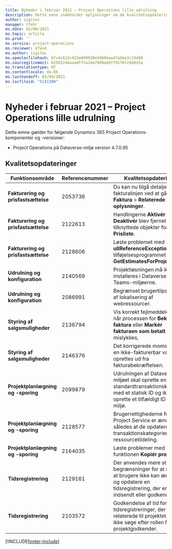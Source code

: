 ```yaml
---
title: Nyheder i februar 2021 – Project Operations lille udrulning
description: Dette emne indeholder oplysninger om de kvalitetsopdateringer, der er tilgængelige i udgivelsen i februar 2021 til den lille udrulning af Project Operations.
author: sigitac
manager: tfehr
ms.date: 02/08/2021
ms.topic: article
ms.prod: ''
ms.service: project-operations
ms.reviewer: kfend
ms.author: sigitac
ms.openlocfilehash: bfc4c622c423e689938e58666ae47abbe3c23d48
ms.sourcegitcommit: 625b5244aaadff5a24a79d9addff91f87c6b015a
ms.translationtype: HT
ms.contentlocale: da-DK
ms.lasthandoff: 02/09/2021
ms.locfileid: "5141300"
---
```

# <a name="whats-new-february-2021---project-operations-lite-deployment"></a>Nyheder i februar 2021 – Project Operations lille udrulning

Dette emne gælder for følgende Dynamics 365 Project Operations-komponenter og -versioner:

  - Project Operations på Dataverse-miljø version 4.7.0.95

## <a name="quality-updates"></a>Kvalitetsopdateringer

| **Funktionsområde** | **Referencenummer** | **Kvalitetsopdatering** |
| --- | --- | --- |
| **Fakturering og prisfastsættelse** | 2053736 | Du kan nu tilgå detaljer om fakturalinjen ved at gå til **Faktura** > **Relaterede oplysninger**. |
| **Fakturering og prisfastsættelse** | 2122613 | Handlingerne **Aktivér** og **Deaktivér** blev fjernet fra de tilknyttede objekter for **Prisliste**. |
| **Fakturering og prisfastsættelse** | 2128606 | Løste problemet med **ullReferenceException** i tilføjelsesprogrammet **GetEstimatesForProject**. |
| **Udrulning og konfiguration** | 2140569 | Projektløsningen må ikke installeres i Dataverse Teams-miljøerne. |
| **Udrulning og konfiguration** | 2086991 | Begrænset brugertilpasning af lokalisering af webressourcer. |
| **Styring af salgsmuligheder** | 2136794 | Vis korrekt fejlmeddelelse, når processen for **Bekræft faktura** eller **Markér fakturaen som betalt** mislykkes, |
| **Styring af salgsmuligheder** | 2146376 | Det korrigerede momsbeløb i en ikke-fakturerbar værdi oprettes ud fra fakturabekræftelsen. |
| **Projektplanlægning og -sporing** | 2099879 | Udrulningen af Dataverse-miljøet skal oprette en standardtransaktionskategori med et statisk ID og ikke oprette et tilfældigt ID pr. miljø. |
| **Projektplanlægning og -sporing** | 2128577 | Brugerrettighederne for Project Service er ændret, således at de opdaterer transaktionskategorien i en ressourcetildeling. |
| **Projektplanlægning og -sporing** | 2164035 | Løste problemer med funktionen **Kopiér projekt**. |
| **Tidsregistrering** | 2129161 | Der anvendes mere stramme begrænsninger for at sikre, at brugere ikke kan ændre og opdatere en tidsregistrering, der er indsendt eller godkendt. |
| **Tidsregistrering** | 2103572 | Godkendelse af tid for tidsregistreringer, der ikke er relaterede til projektet, må ikke søge efter rollen for projektgodkender. |


[!INCLUDE[footer-include](../../includes/footer-banner.md)]
